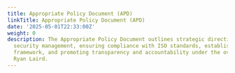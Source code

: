 ```yaml
---
title: Appropriate Policy Document (APD)
linkTitle: Appropriate Policy Document (APD)
date: '2025-05-01T22:33:00Z'
weight: 0
description: The Appropriate Policy Document outlines strategic directives for information
  security management, ensuring compliance with ISO standards, establishing a policy
  framework, and promoting transparency and accountability under the oversight of
  Ryan Laird.
---
```



<!-- Unsupported block type: unsupported -->